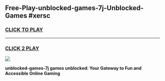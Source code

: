 
## Free-Play-unblocked-games-7j-Unblocked-Games #xersc
<h3>
<a href="https://news.freeplayer.one?title=unblocked-games-7j&ref=8M">CLICK TO PLAY</a></h3>
<hr>

<h3>
<a href="https://news.freeplayer.one?title=unblocked-games-7j&ref=8M">CLICK 2 PLAY</a>
  
</h3>

<a href="https://news.freeplayer.one?title=unblocked-games-7j&ref=8M"><img src="https://clearcache.store/games.png"></a>


**unblocked-games-7j games unblocked: Your Gateway to Fun and Accessible Online Gaming**
